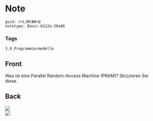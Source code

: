 # Note
```
guid: r<L]NtB#>@
notetype: Basic-b122e-20a86
```

### Tags
```
3_0_Programmiermodelle
```

## Front
Was ist eine Parallel Random-Access Machine (PRAM)? Skizzieren Sie diese.

## Back
<img src="paste-5ff4adf9d6f694edf527a13a2b607e7ee277ed54.jpg">
<div><img src="paste-d64cd8baf18a157e5b273241fe056bde6ffeeaf0.jpg"></div>
